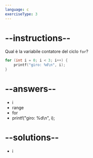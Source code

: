 ```yaml
---
language: c
exerciseType: 3
---
```


# --instructions--

Qual è la variabile contatore del ciclo `for`?
```c
for (int i = 0; i < 3; i++) {
    printf("giro: %d\n", i);
}
```

# --answers--

- i
- range
- for
- printf("giro: %d\n", i);

# --solutions--

- i
